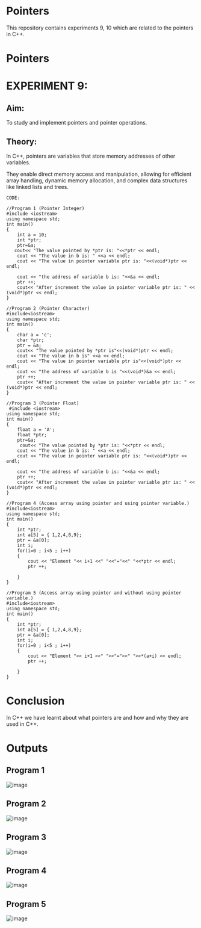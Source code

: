 # Pointers
This repository contains experiments 9, 10 which are related to the pointers in C++.

# Pointers
# EXPERIMENT 9:
## Aim: 
To study and implement pointers and pointer operations.
## Theory: 
In C++, pointers are variables that store memory addresses of other variables.

They enable direct memory access and manipulation, allowing for efficient array handling, dynamic memory allocation, and complex data structures like linked lists and trees.
~~~
CODE:

//Program 1 (Pointer Integer)
#include <iostream>
using namespace std;
int main()
{
    int a = 10;
    int *ptr;
    ptr=&a;
   cout<< "The value pointed by *ptr is: "<<*ptr << endl;
    cout << "The value in b is: " <<a << endl;
    cout << "The value in pointer variable ptr is: "<<(void*)ptr << endl;

    cout << "the address of variable b is: "<<&a << endl;
    ptr ++;
    cout<< "After increment the value in pointer variable ptr is: " << (void*)ptr << endl;
}

//Program 2 (Pointer Character)
#include<iostream>
using namespace std;
int main()
{
    char a = 'c'; 
    char *ptr;
    ptr = &a;
    cout<< "The value pointed by *ptr is"<<(void*)ptr << endl;
    cout << "The value in b is" <<a << endl;
    cout << "The value in pointer variable ptr is"<<(void*)ptr << endl;
    cout << "the address of variable b is "<<(void*)&a << endl;
    ptr ++;
    cout<< "After increment the value in pointer variable ptr is: " << (void*)ptr << endl;
}

//Program 3 (Pointer Float)
 #include <iostream>
using namespace std;
int main()
{
    float a = 'A';
    float *ptr;
    ptr=&a;
     cout<< "The value pointed by *ptr is: "<<*ptr << endl;
    cout << "The value in b is: " <<a << endl;
    cout << "The value in pointer variable ptr is: "<<(void*)ptr << endl;

    cout << "the address of variable b is: "<<&a << endl;
    ptr ++;
    cout<< "After increment the value in pointer variable ptr is: " << (void*)ptr << endl;
}

//Program 4 (Access array using pointer and using pointer variable.)
#include<iostream>
using namespace std;
int main()
{
    int *ptr;
    int a[5] = { 1,2,4,8,9};
    ptr = &a[0];
    int i;
    for(i=0 ; i<5 ; i++)
    {
        cout << "Element "<< i+1 <<" "<<"="<<" "<<*ptr << endl;
        ptr ++;

    }
}

//Program 5 (Access array using pointer and without using pointer variable.)
#include<iostream>
using namespace std;
int main()
{
    int *ptr;
    int a[5] = { 1,2,4,8,9};
    ptr = &a[0];
    int i;
    for(i=0 ; i<5 ; i++)
    {
        cout << "Element "<< i+1 <<" "<<"="<<" "<<*(a+i) << endl;
        ptr ++;

    }
}
~~~

# Conclusion
In C++ we have learnt about what pointers are and how and why they are used in C++.

# Outputs
## Program 1
![image](https://github.com/user-attachments/assets/4f7dc4ab-0f35-4f70-8a30-e54993309647)

## Program 2
![image](https://github.com/user-attachments/assets/96da946d-100e-4cea-86e0-bc327ac6210c)

## Program 3
![image](https://github.com/user-attachments/assets/57c52385-8449-479b-857b-b59ef1a52cdc)

## Program 4
![image](https://github.com/user-attachments/assets/1240e76b-2eda-43da-a6ab-d741b6b485c9)

## Program 5
![image](https://github.com/user-attachments/assets/f6736b6c-ec5b-4a87-8f1c-8e82c52e012d)
